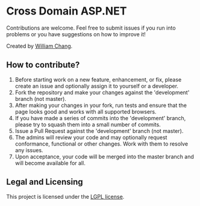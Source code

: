 # Cross Domain ASP.NET

Contributions are welcome. Feel free to submit issues if you run into problems or you have suggestions on how to improve it!

Created by [William Chang](http://williamchang.org).

## How to contribute?

1. Before starting work on a new feature, enhancement, or fix, please create an issue and optionally assign it to yourself or a developer.
2. Fork the repository and make your changes against the 'development' branch (not master).
3. After making your changes in your fork, run tests and ensure that the page looks good and works with all supported browsers.
4. If you have made a series of commits into the 'development' branch, please try to squash them into a small number of commits.
5. Issue a Pull Request against the 'development' branch (not master).
6. The admins will review your code and may optionally request conformance, functional or other changes. Work with them to resolve any issues.
7. Upon acceptance, your code will be merged into the master branch and will become available for all.

## Legal and Licensing

This project is licensed under the [LGPL license](LICENSE.txt).
